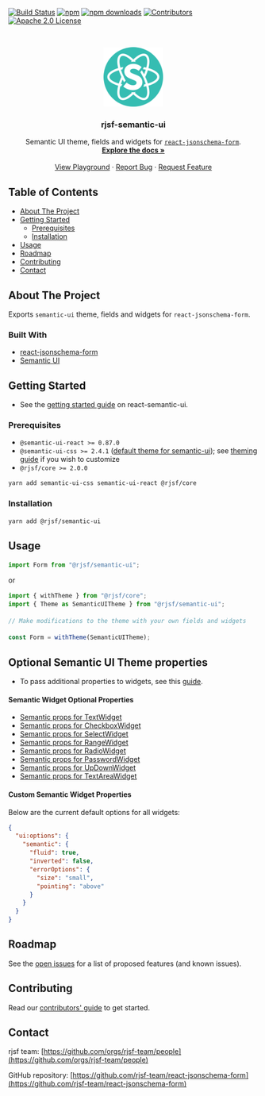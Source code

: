 [![Build Status][build-shield]][build-url]
[![npm][npm-shield]][npm-url]
[![npm downloads][npm-dl-shield]][npm-dl-url]
[![Contributors][contributors-shield]][contributors-url]
[![Apache 2.0 License][license-shield]][license-url]

<!-- PROJECT LOGO -->
<br />
<p align="center">
  <a href="https://github.com/rjsf-team/react-jsonschema-form">
    <img src="https://raw.githubusercontent.com/rjsf-team/react-jsonschema-form/59a8206e148474bea854bbb004f624143fbcbac8/packages/semantic-ui/logo.png" alt="Logo" width="120" height="120">
  </a>

  <h3 align="center">rjsf-semantic-ui</h3>

  <p align="center">
  Semantic UI theme, fields and widgets for <a href="https://github.com/rjsf-team/react-jsonschema-form/"><code>react-jsonschema-form</code></a>.
    <br />
    <a href="https://react-jsonschema-form.readthedocs.io/en/latest/"><strong>Explore the docs »</strong></a>
    <br />
    <br />
    <a href="https://rjsf-team.github.io/react-jsonschema-form/">View Playground</a>
    ·
    <a href="https://github.com/rjsf-team/react-jsonschema-form/issues">Report Bug</a>
    ·
    <a href="https://github.com/rjsf-team/react-jsonschema-form/issues">Request Feature</a>
  </p>
</p>

<!-- TABLE OF CONTENTS -->

## Table of Contents

- [About The Project](#about-the-project)
- [Getting Started](#getting-started)
  - [Prerequisites](#prerequisites)
  - [Installation](#installation)
- [Usage](#usage)
- [Roadmap](#roadmap)
- [Contributing](#contributing)
- [Contact](#contact)

<!-- ABOUT THE PROJECT -->

## About The Project

Exports `semantic-ui` theme, fields and widgets for `react-jsonschema-form`.

### Built With

- [react-jsonschema-form](https://github.com/rjsf-team/react-jsonschema-form/)
- [Semantic UI](https://react.semantic-ui.com/)

<!-- GETTING STARTED -->

## Getting Started

- See the [getting started guide](https://react.semantic-ui.com/usage) on react-semantic-ui.

### Prerequisites

- `@semantic-ui-react >= 0.87.0`
- `@semantic-ui-css >= 2.4.1` ([default theme for semantic-ui](https://github.com/Semantic-Org/Semantic-UI-CSS)); see [theming guide](https://react.semantic-ui.com/theming) if you wish to customize
- `@rjsf/core >= 2.0.0`

```sh
yarn add semantic-ui-css semantic-ui-react @rjsf/core
```

### Installation

```sh
yarn add @rjsf/semantic-ui
```

<!-- USAGE EXAMPLES -->

## Usage

```javascript
import Form from "@rjsf/semantic-ui";
```

or

```javascript
import { withTheme } from "@rjsf/core";
import { Theme as SemanticUITheme } from "@rjsf/semantic-ui";

// Make modifications to the theme with your own fields and widgets

const Form = withTheme(SemanticUITheme);
```

## Optional Semantic UI Theme properties

- To pass additional properties to widgets, see this [guide](https://react-jsonschema-form.readthedocs.io/en/latest/form-customization/#object-additional-properties).

#### Semantic Widget Optional Properties

- [Semantic props for TextWidget](https://react.semantic-ui.com/elements/input/)
- [Semantic props for CheckboxWidget](https://react.semantic-ui.com/modules/checkbox/)
- [Semantic props for SelectWidget](https://react.semantic-ui.com/modules/dropdown/)
- [Semantic props for RangeWidget](https://react.semantic-ui.com/elements/input/)
- [Semantic props for RadioWidget](https://react.semantic-ui.com/addons/radio/)
- [Semantic props for PasswordWidget](https://react.semantic-ui.com/elements/input/)
- [Semantic props for UpDownWidget](https://react.semantic-ui.com/elements/input/)
- [Semantic props for TextAreaWidget](https://react.semantic-ui.com/addons/text-area/)

#### Custom Semantic Widget Properties

Below are the current default options for all widgets:

```json
{
  "ui:options": {
    "semantic": {
      "fluid": true,
      "inverted": false,
      "errorOptions": {
        "size": "small",
        "pointing": "above"
      }
    }
  }
}
```

<!-- ROADMAP -->

## Roadmap

See the [open issues](https://github.com/rjsf-team/react-jsonschema-form/issues) for a list of proposed features (and known issues).

<!-- CONTRIBUTING -->

## Contributing

Read our [contributors' guide](https://react-jsonschema-form.readthedocs.io/en/latest/contributing/) to get started.

<!-- CONTACT -->

## Contact

rjsf team: [https://github.com/orgs/rjsf-team/people](https://github.com/orgs/rjsf-team/people)

GitHub repository: [https://github.com/rjsf-team/react-jsonschema-form](https://github.com/rjsf-team/react-jsonschema-form)

<!-- MARKDOWN LINKS & IMAGES -->
<!-- https://www.markdownguide.org/basic-syntax/#reference-style-links -->

[build-shield]: https://github.com/rjsf-team/react-jsonschema-form/workflows/CI/badge.svg
[build-url]: https://github.com/rjsf-team/react-jsonschema-form/actions
[contributors-shield]: https://img.shields.io/github/contributors/rjsf-team/react-jsonschema-form.svg
[contributors-url]: https://github.com/rjsf-team/react-jsonschema-form/graphs/contributors
[license-shield]: https://img.shields.io/badge/license-Apache%202.0-blue.svg?style=flat-square
[license-url]: https://choosealicense.com/licenses/apache-2.0/
[npm-shield]: https://img.shields.io/npm/v/@rjsf/semantic-ui/latest.svg?style=flat-square
[npm-url]: https://www.npmjs.com/package/@rjsf/semantic-ui
[npm-dl-shield]: https://img.shields.io/npm/dm/@rjsf/semantic-ui.svg?style=flat-square
[npm-dl-url]: https://www.npmjs.com/package/@rjsf/semantic-ui
[product-screenshot]: https://raw.githubusercontent.com/rjsf-team/react-jsonschema-form/59a8206e148474bea854bbb004f624143fbcbac8/packages/semantic-ui/screenshot.png

